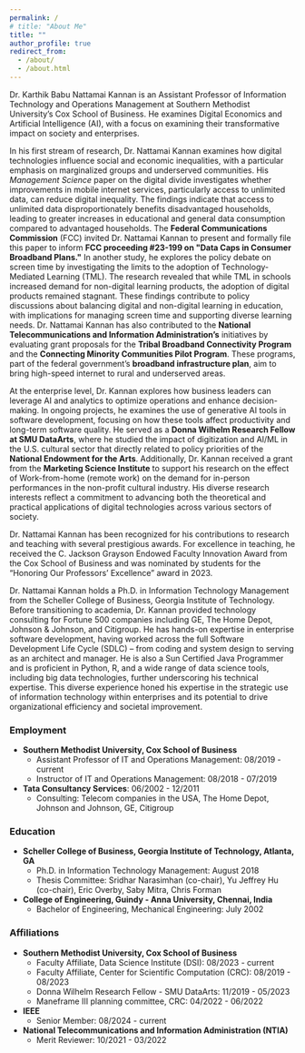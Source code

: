 ```yaml
---
permalink: /
# title: "About Me"
title: ""
author_profile: true
redirect_from: 
  - /about/
  - /about.html
---
```


<!-- ![Profile Image](./images/DALL·E%202024-10-12%2022.58.27.png) -->
<!-- <img src="./images/DALL·E%202024-10-12%2022.58.27.png" alt="Profile Image" width="800" height="100"> -->
<!-- <img src="./images/DALL·E%202024-10-12%2022.58.27.png" alt="Profile Image" width="800" height="10px"> -->

<!-- 
I am an Assistant Professor of IT and Operations Management at Southern Methodist University's Cox School of Business. My research primarily investigates the societal and enterprise-level impacts of digitization and artificial intelligence, with a special focus on marginalized groups and underserved communities. At the societal level, I explore how digital technologies influence social and economic inequalities, working with organizations like the FCC and NTIA to inform policy initiatives aimed at bridging the digital divide. My work on education investigates the impact of digital and non-digital supplemental learning products, emphasizing the potential for mitigating digital inequality and enhancing educational equity.

At the enterprise level, my research explores how business leaders can leverage AI and analytics to optimize operations and enhance decision-making. I have ongoing projects that examine the use of generative AI tools in software development, focusing on how these tools affect both productivity and long-term software quality. Additionally, I have extensive experience collaborating with the cultural sector to study the effects of digitization, such as the impact of work-from-home trends on consumer behavior in the performing arts. My diverse research interests reflect my commitment to advancing both the theory and practical application of digital technologies in various sectors of society.

I have been recognized for my contributions to research and teaching with several prestigious awards. I received the C. Jackson Grayson Endowed Faculty Innovation Award from the Cox School of Business for excellence in teaching, and was nominated by students for the "Honoring Our Professors' Excellence" award in 2023. I have also been a Donna Wilhelm Research Fellow at SMU DataArts, where I studied the impact of digitization and AI/ML in the U.S. cultural sector. Additionally, I received a grant from the Marketing Science Institute to support my research on the performing arts industry. -->

Dr. Karthik Babu Nattamai Kannan is an Assistant Professor of Information Technology and Operations Management at Southern Methodist University’s Cox School of Business. He examines Digital Economics and Artificial Intelligence (AI), with a focus on examining their transformative impact on society and enterprises. 

In his first stream of research, Dr. Nattamai Kannan examines how digital technologies influence social and economic inequalities, with a particular emphasis on marginalized groups and underserved communities. His *Management Science* paper on the digital divide investigates whether improvements in mobile internet services, particularly access to unlimited data, can reduce digital inequality. The findings indicate that access to unlimited data disproportionately benefits disadvantaged households, leading to greater increases in educational and general data consumption compared to advantaged households. The **Federal Communications Commission** (FCC) invited Dr. Nattamai Kannan to present and formally file this paper to inform **FCC proceeding #23-199 on "Data Caps in Consumer Broadband Plans."** In another study, he explores the policy debate on screen time by investigating the limits to the adoption of Technology-Mediated Learning (TML). The research revealed that while TML in schools increased demand for non-digital learning products, the adoption of digital products remained stagnant. These findings contribute to policy discussions about balancing digital and non-digital learning in education, with implications for managing screen time and supporting diverse learning needs. Dr. Nattamai Kannan has also contributed to the **National Telecommunications and Information Administration’s** initiatives by evaluating grant proposals for the **Tribal Broadband Connectivity Program** and the **Connecting Minority Communities Pilot Program**. These programs, part of the federal government’s **broadband infrastructure plan**, aim to bring high-speed internet to rural and underserved areas.

At the enterprise level, Dr. Kannan explores how business leaders can leverage AI and analytics to optimize operations and enhance decision-making. In ongoing projects, he examines the use of generative AI tools in software development, focusing on how these tools affect productivity and long-term software quality. He served as a **Donna Wilhelm Research Fellow at SMU DataArts**, where he studied the impact of digitization and AI/ML in the U.S. cultural sector that directly related to policy priorities of the **National Endowment for the Arts**. Additionally, Dr. Kannan received a grant from the **Marketing Science Institute** to support his research on the effect of Work-from-home (remote work) on the demand for in-person performances in the non-profit cultural industry. His diverse research interests reflect a commitment to advancing both the theoretical and practical applications of digital technologies across various sectors of society.

Dr. Nattamai Kannan has been recognized for his contributions to research and teaching with several prestigious awards. For excellence in teaching, he received the C. Jackson Grayson Endowed Faculty Innovation Award from the Cox School of Business and was nominated by students for the “Honoring Our Professors’ Excellence” award in 2023. 

Dr. Nattamai Kannan holds a Ph.D. in Information Technology Management from the Scheller College of Business, Georgia Institute of Technology. Before transitioning to academia, Dr. Kannan provided technology consulting for Fortune 500 companies including GE, The Home Depot, Johnson & Johnson, and Citigroup. He has hands-on expertise in enterprise software development, having worked across the full Software Development Life Cycle (SDLC) – from coding and system design to serving as an architect and manager. He is also a Sun Certified Java Programmer and is proficient in Python, R, and a wide range of data science tools, including big data technologies, further underscoring his technical expertise. This diverse experience honed his expertise in the strategic use of information technology within enterprises and its potential to drive organizational efficiency and societal improvement.


### Employment
- **Southern Methodist University, Cox School of Business**  
  - Assistant Professor of IT and Operations Management: 08/2019 - current
  - Instructor of IT and Operations Management: 08/2018 - 07/2019
- **Tata Consultancy Services**: 06/2002 - 12/2011  
  - Consulting: Telecom companies in the USA, The Home Depot, Johnson and Johnson, GE, Citigroup

### Education
- **Scheller College of Business, Georgia Institute of Technology, Atlanta, GA**  
  - Ph.D. in Information Technology Management: August 2018  
  - Thesis Committee: Sridhar Narasimhan (co-chair), Yu Jeffrey Hu (co-chair), Eric Overby, Saby Mitra, Chris Forman
- **College of Engineering, Guindy - Anna University, Chennai, India**  
  - Bachelor of Engineering, Mechanical Engineering: July 2002

### Affiliations
- **Southern Methodist University, Cox School of Business**
  - Faculty Affiliate, Data Science Institute (DSI): 08/2023 - current
  - Faculty Affiliate, Center for Scientific Computation (CRC): 08/2019 - 08/2023
  - Donna Wilhelm Research Fellow - SMU DataArts: 11/2019 - 05/2023
  - Maneframe III planning committee, CRC: 04/2022 - 06/2022
- **IEEE**
  - Senior Member: 08/2024 - current
- **National Telecommunications and Information Administration (NTIA)**
  - Merit Reviewer: 10/2021 - 03/2022


<!-- 
### Awards and Honors
- Nominated by students for the "Honoring Our Professors' Excellence" award in April 2023.
- **C. Jackson Grayson Endowed Faculty Innovation Award (2021)**. This was given by Cox School of Business to recognize excellence in teaching.
- Invited to present at the inaugural SMU Research Computing Day organized by the Center for Scientific Computation.
- **Donna Wilhelm Research Fellow** - SMU DataArts from 2019-2023. This fellowship was awarded to study the impact of digitization and AI/ML in the U.S. cultural sector.
- **2021 ICIS Junior Faculty Consortium**, Austin, TX.
- Received a grant of $5,000 from Marketing Science Institute (MSI) in December 2021.
- Served as occupation expert for **Occupational Information Network (O*NET), U.S. Department of Labor (2021)**.
- Served as grant reviewer for President Joe Biden's broadband infrastructure development plan. Utilized expertise in how internet connectivity impacts social and economic inequality to evaluate grant proposals for the **National Telecommunications and Information Administration's (NTIA)** different broadband connectivity programs: Tribal Broadband Connectivity Program and Connecting Minority Communities (CMC) Pilot Program. These programs aim to provide cost-effective, high-speed internet services to rural areas and underserved communities.
- Inducted into the **Kappa chapter of Alpha Iota Delta**, an International Honor Society in the Decision Sciences and Information Systems. This honorary society is dedicated to building and improving skills in problem isolation, data analysis, modeling competence, information technology, and interpersonal skills.
- Scholarship to attend **Esri's Leadership Workshop on Location Analytics in Business (2018)**.
- **President/Dean's Fellowship** at Georgia Tech (2012).
- Served as a judge for the **American Society for Quality’s International Team Excellence Award**, Charlotte, NC (2009).
- **American Society for Quality (ASQ) certified Six Sigma Black Belt (2005)**.
- **Certified Reliability Professional (CRP)** awarded by the Department of Information Technology, Ministry of Communications and Information Technology, Government of India (2006).
- **Sun Certified Java Programmer (2005)**.

### Service
- **Session Chair**:
  - 2017 INFORMS Annual Conference for a session on social media analytics.
  - 2016 Conference on Information Systems and Technology (CIST).

- **Committee**:
  - Program committee member for the 2024 Conference on Information Systems and Technology (CIST).
  - Search committee for the DataArts Research Director (May 2024 – Aug 2024).
  - Search committee for the DataArts Research Director (November 2022 – Jan 2023).
  - Committee member representing the Meadows School of Arts for the Data Science Cluster Hire working group (Summer of 2022).
  - Maneframe III planning committee, Center for Scientific Computation (CRC) – 2021-2022: This committee was instrumental in selecting the NVIDIA DGX SuperPOD, a state-of-the-art GPU system to run the latest Artificial Intelligence models.
  - Program committee member for Pre-ICIS SIGBPS 2019 Workshop on Blockchain and Smart Contract.

- **Served as an anonymous referee for the following journals and conferences**:
  - **Journals**: MIS Quarterly, Management Science, Production and Operations Management, Information Systems Research, Journal of Database Management, Electronic Commerce Research.
  - **Conferences**: Conference on Information Systems and Technology (CIST), International Conference on Information Systems (ICIS). -->


<!-- Karthik Babu Nattamai Kannan is an Assistant Professor of IT and Operations Management at Southern Methodist University's Cox School of Business. His research primarily investigates the societal and enterprise-level impacts of digitization and artificial intelligence, with a special focus on marginalized groups and underserved communities. At the societal level, Karthik explores how digital technologies influence social and economic inequalities, working with organizations like the FCC and NTIA to inform policy initiatives aimed at bridging the digital divide. His work on education investigates the impact of digital and non-digital supplemental learning products, emphasizing the potential for mitigating digital inequality and enhancing educational equity.

At the enterprise level, Karthik's research explores how business leaders can leverage AI and analytics to optimize operations and enhance decision-making. He has ongoing projects that examine the use of generative AI tools in software development, focusing on how these tools affect both productivity and long-term software quality. Additionally, Karthik has extensive experience collaborating with the cultural sector to study the effects of digitization, such as the impact of work-from-home trends on consumer behavior in the performing arts. His diverse research interests reflect his commitment to advancing both the theory and practical application of digital technologies in various sectors of society.

Karthik has been recognized for his contributions to research and teaching with several prestigious awards. He received the C. Jackson Grayson Endowed Faculty Innovation Award from the Cox School of Business for excellence in teaching, and was nominated by students for the "Honoring Our Professors' Excellence" award in 2023. He has also been a Donna Wilhelm Research Fellow at SMU DataArts, where he studied the impact of digitization and AI/ML in the U.S. cultural sector. Additionally, Karthik received a grant from the Marketing Science Institute to support his research on the performing arts industry. -->

<!-- 
This is the front page of a website that is powered by the [Academic Pages template](https://github.com/academicpages/academicpages.github.io) and hosted on GitHub pages. [GitHub pages](https://pages.github.com) is a free service in which websites are built and hosted from code and data stored in a GitHub repository, automatically updating when a new commit is made to the respository. This template was forked from the [Minimal Mistakes Jekyll Theme](https://mmistakes.github.io/minimal-mistakes/) created by Michael Rose, and then extended to support the kinds of content that academics have: publications, talks, teaching, a portfolio, blog posts, and a dynamically-generated CV. You can fork [this repository](https://github.com/academicpages/academicpages.github.io) right now, modify the configuration and markdown files, add your own PDFs and other content, and have your own site for free, with no ads! An older version of this template powers my own personal website at [stuartgeiger.com](http://stuartgeiger.com), which uses [this Github repository](https://github.com/staeiou/staeiou.github.io).

A data-driven personal website
======
Like many other Jekyll-based GitHub Pages templates, Academic Pages makes you separate the website's content from its form. The content & metadata of your website are in structured markdown files, while various other files constitute the theme, specifying how to transform that content & metadata into HTML pages. You keep these various markdown (.md), YAML (.yml), HTML, and CSS files in a public GitHub repository. Each time you commit and push an update to the repository, the [GitHub pages](https://pages.github.com/) service creates static HTML pages based on these files, which are hosted on GitHub's servers free of charge.

Many of the features of dynamic content management systems (like Wordpress) can be achieved in this fashion, using a fraction of the computational resources and with far less vulnerability to hacking and DDoSing. You can also modify the theme to your heart's content without touching the content of your site. If you get to a point where you've broken something in Jekyll/HTML/CSS beyond repair, your markdown files describing your talks, publications, etc. are safe. You can rollback the changes or even delete the repository and start over -- just be sure to save the markdown files! Finally, you can also write scripts that process the structured data on the site, such as [this one](https://github.com/academicpages/academicpages.github.io/blob/master/talkmap.ipynb) that analyzes metadata in pages about talks to display [a map of every location you've given a talk](https://academicpages.github.io/talkmap.html).

Getting started
======
1. Register a GitHub account if you don't have one and confirm your e-mail (required!)
1. Fork [this repository](https://github.com/academicpages/academicpages.github.io) by clicking the "fork" button in the top right. 
1. Go to the repository's settings (rightmost item in the tabs that start with "Code", should be below "Unwatch"). Rename the repository "[your GitHub username].github.io", which will also be your website's URL.
1. Set site-wide configuration and create content & metadata (see below -- also see [this set of diffs](http://archive.is/3TPas) showing what files were changed to set up [an example site](https://getorg-testacct.github.io) for a user with the username "getorg-testacct")
1. Upload any files (like PDFs, .zip files, etc.) to the files/ directory. They will appear at https://[your GitHub username].github.io/files/example.pdf.  
1. Check status by going to the repository settings, in the "GitHub pages" section

Site-wide configuration
------
The main configuration file for the site is in the base directory in [_config.yml](https://github.com/academicpages/academicpages.github.io/blob/master/_config.yml), which defines the content in the sidebars and other site-wide features. You will need to replace the default variables with ones about yourself and your site's github repository. The configuration file for the top menu is in [_data/navigation.yml](https://github.com/academicpages/academicpages.github.io/blob/master/_data/navigation.yml). For example, if you don't have a portfolio or blog posts, you can remove those items from that navigation.yml file to remove them from the header. 

Create content & metadata
------
For site content, there is one markdown file for each type of content, which are stored in directories like _publications, _talks, _posts, _teaching, or _pages. For example, each talk is a markdown file in the [_talks directory](https://github.com/academicpages/academicpages.github.io/tree/master/_talks). At the top of each markdown file is structured data in YAML about the talk, which the theme will parse to do lots of cool stuff. The same structured data about a talk is used to generate the list of talks on the [Talks page](https://academicpages.github.io/talks), each [individual page](https://academicpages.github.io/talks/2012-03-01-talk-1) for specific talks, the talks section for the [CV page](https://academicpages.github.io/cv), and the [map of places you've given a talk](https://academicpages.github.io/talkmap.html) (if you run this [python file](https://github.com/academicpages/academicpages.github.io/blob/master/talkmap.py) or [Jupyter notebook](https://github.com/academicpages/academicpages.github.io/blob/master/talkmap.ipynb), which creates the HTML for the map based on the contents of the _talks directory).

**Markdown generator**

I have also created [a set of Jupyter notebooks](https://github.com/academicpages/academicpages.github.io/tree/master/markdown_generator
) that converts a CSV containing structured data about talks or presentations into individual markdown files that will be properly formatted for the Academic Pages template. The sample CSVs in that directory are the ones I used to create my own personal website at stuartgeiger.com. My usual workflow is that I keep a spreadsheet of my publications and talks, then run the code in these notebooks to generate the markdown files, then commit and push them to the GitHub repository.

How to edit your site's GitHub repository
------
Many people use a git client to create files on their local computer and then push them to GitHub's servers. If you are not familiar with git, you can directly edit these configuration and markdown files directly in the github.com interface. Navigate to a file (like [this one](https://github.com/academicpages/academicpages.github.io/blob/master/_talks/2012-03-01-talk-1.md) and click the pencil icon in the top right of the content preview (to the right of the "Raw | Blame | History" buttons). You can delete a file by clicking the trashcan icon to the right of the pencil icon. You can also create new files or upload files by navigating to a directory and clicking the "Create new file" or "Upload files" buttons. 

Example: editing a markdown file for a talk
![Editing a markdown file for a talk](/images/editing-talk.png)

For more info
------
More info about configuring Academic Pages can be found in [the guide](https://academicpages.github.io/markdown/). The [guides for the Minimal Mistakes theme](https://mmistakes.github.io/minimal-mistakes/docs/configuration/) (which this theme was forked from) might also be helpful.

 -->
